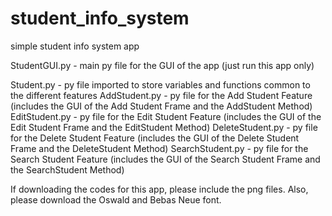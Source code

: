 # student_info_system
simple student info system app


StudentGUI.py - main py file for the GUI of the app (just run this app only)

Student.py - py file imported to store variables and functions common to the different features
AddStudent.py - py file for the Add Student Feature (includes the GUI of the Add Student Frame and the AddStudent Method)
EditStudent.py - py file for the Edit Student Feature (includes the GUI of the Edit Student Frame and the EditStudent Method)
DeleteStudent.py - py file for the Delete Student Feature (includes the GUI of the Delete Student Frame and the DeleteStudent Method)
SearchStudent.py - py file for the Search Student Feature (includes the GUI of the Search Student Frame and the SearchStudent Method)

If downloading the codes for this app, please include the png files. Also, please download the Oswald and Bebas Neue font.
